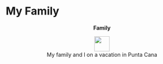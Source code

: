 # My Family
<p align = "center"> 
  <b> Family </b>
</p>

<p align = "center" > 
<img width = "40" height = "40" src="family.JPG"><br>
  My family and I on a vacation in Punta Cana
</p>
